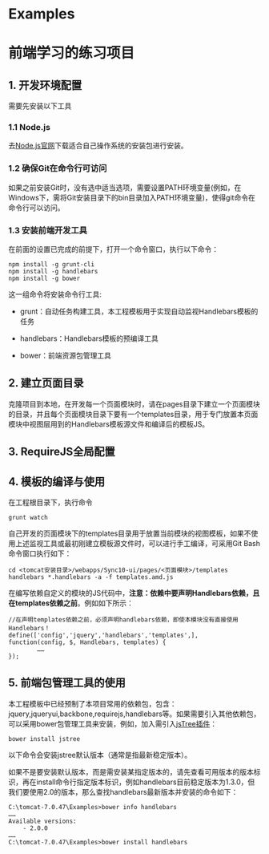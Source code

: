 # Examples
前端学习的练习项目
======================

## 1. 开发环境配置

需要先安装以下工具

### 1.1 Node.js

去[Node.js官网](http://nodejs.org)下载适合自己操作系统的安装包进行安装。

### 1.2 确保Git在命令行可访问

如果之前安装Git时，没有选中适当选项，需要设置PATH环境变量(例如，在Windows下，需将Git安装目录下的bin目录加入PATH环境变量)，使得git命令在命令行可以访问。

### 1.3 安装前端开发工具

在前面的设置已完成的前提下，打开一个命令窗口，执行以下命令：

	npm install -g grunt-cli
	npm install -g handlebars
	npm install -g bower
	
这一组命令将安装命令行工具:

- grunt：自动任务构建工具，本工程模板用于实现自动监视Handlebars模板的任务

- handlebars：Handlebars模板的预编译工具

- bower：前端资源包管理工具

## 2. 建立页面目录

克隆项目到本地，在开发每一个页面模块时，请在pages目录下建立一个页面模块的目录，并且每个页面模块目录下要有一个templates目录，用于专门放置本页面模块中视图层用到的Handlebars模板源文件和编译后的模板JS。

## 3. RequireJS全局配置

## 4. 模板的编译与使用

在工程根目录下，执行命令

	grunt watch
	
自己开发的页面模块下的templates目录用于放置当前模块的视图模板，如果不使用上述监视工具或最初刚建立模板源文件时，可以进行手工编译，可采用Git Bash命令窗口执行如下：

	cd <tomcat安装目录>/webapps/Sync10-ui/pages/<页面模块>/templates
	handlebars *.handlebars -a -f templates.amd.js
	
在编写依赖自定义的模块的JS代码中，**注意：依赖中要声明Handlebars依赖，且在templates依赖之前**。例如如下所示：

	//在声明templates依赖之前，必须声明handlebars依赖，即使本模块没有直接使用Handlebars！
	define(['config','jquery','handlebars','templates',],
	function(config, $, Handlebars, templates) {
			……
	});



## 5. 前端包管理工具的使用


本工程模板中已经预制了本项目常用的依赖包，包含：jquery,jqueryui,backbone,requirejs,handlebars等。如果需要引入其他依赖包，可以采用bower包管理工具来安装，例如，加入需引入[jsTree插件](http://www.jstree.com)：

	bower install jstree

以下命令会安装jstree默认版本（通常是指最新稳定版本）。

如果不是要安装默认版本，而是需安装某指定版本的，请先查看可用版本的版本标识，再在install命令行指定版本标识，例如handlebars目前稳定版本为1.3.0，但我们要使用2.0的版本，那么查找handlebars最新版本并安装的命令如下：

	C:\tomcat-7.0.47\Examples>bower info handlebars
	……
	Available versions:
		- 2.0.0
  	……
  	C:\tomcat-7.0.47\Examples>bower install handlebars
  	

	